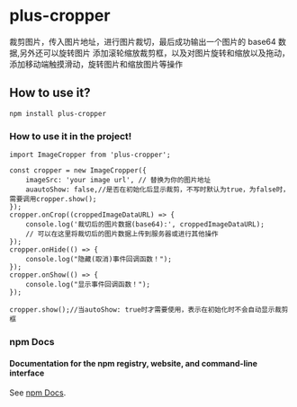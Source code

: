# plus-cropper

裁剪图片，传入图片地址，进行图片裁切，最后成功输出一个图片的 base64 数据,另外还可以旋转图片
添加滚轮缩放裁剪框，以及对图片旋转和缩放以及拖动，添加移动端触摸滑动，旋转图片和缩放图片等操作

## How to use it?

```
npm install plus-cropper
```

### How to use it in the project!

```
import ImageCropper from 'plus-cropper';

const cropper = new ImageCropper({
    imageSrc: 'your image url', // 替换为你的图片地址
    auautoShow: false,//是否在初始化后显示裁剪，不写时默认为true，为false时，需要调用cropper.show();
});
cropper.onCrop((croppedImageDataURL) => {
    console.log('裁切后的图片数据(base64):', croppedImageDataURL);
    // 可以在这里将裁切后的图片数据上传到服务器或进行其他操作
});
cropper.onHide(() => {
    console.log("隐藏(取消)事件回调函数！");
});
cropper.onShow(() => {
    console.log("显示事件回调函数！");
});

cropper.show();//当autoShow: true时才需要使用，表示在初始化时不会自动显示裁剪框
```

### npm Docs
#### Documentation for the npm registry, website, and command-line interface

See [npm Docs](https://docs.npmjs.com/).